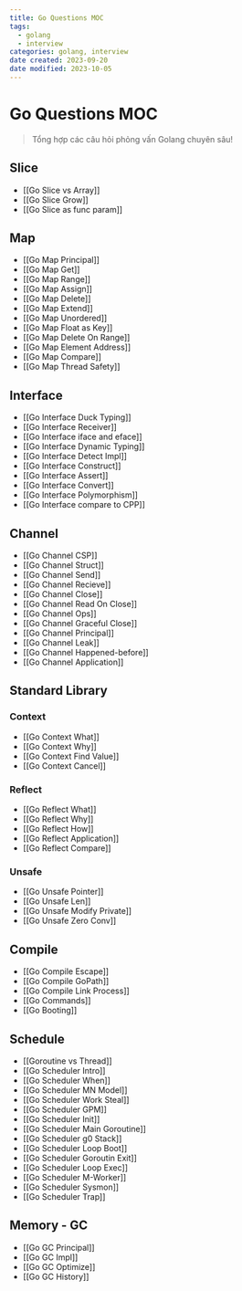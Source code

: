 ```yaml
---
title: Go Questions MOC
tags:
  - golang
  - interview
categories: golang, interview
date created: 2023-09-20
date modified: 2023-10-05
---
```


# Go Questions MOC

> Tổng hợp các câu hỏi phỏng vấn Golang chuyên sâu!

## Slice

- [[Go Slice vs Array]]
- [[Go Slice Grow]]
- [[Go Slice as func param]]

## Map

- [[Go Map Principal]]
- [[Go Map Get]]
- [[Go Map Range]]
- [[Go Map Assign]]
- [[Go Map Delete]]
- [[Go Map Extend]]
- [[Go Map Unordered]]
- [[Go Map Float as Key]]
- [[Go Map Delete On Range]]
- [[Go Map Element Address]]
- [[Go Map Compare]]
- [[Go Map Thread Safety]]

## Interface

- [[Go Interface Duck Typing]]
- [[Go Interface Receiver]]
- [[Go Interface iface and eface]]
- [[Go Interface Dynamic Typing]]
- [[Go Interface Detect Impl]]
- [[Go Interface Construct]]
- [[Go Interface Assert]]
- [[Go Interface Convert]]
- [[Go Interface Polymorphism]]
- [[Go Interface compare to CPP]]

## Channel

- [[Go Channel CSP]]
- [[Go Channel Struct]]
- [[Go Channel Send]]
- [[Go Channel Recieve]]
- [[Go Channel Close]]
- [[Go Channel Read On Close]]
- [[Go Channel Ops]]
- [[Go Channel Graceful Close]]
- [[Go Channel Principal]]
- [[Go Channel Leak]]
- [[Go Channel Happened-before]]
- [[Go Channel Application]]

## Standard Library

### Context

- [[Go Context What]]
- [[Go Context Why]]
- [[Go Context Find Value]]
- [[Go Context Cancel]]

### Reflect

- [[Go Reflect What]]
- [[Go Reflect Why]]
- [[Go Reflect How]]
- [[Go Reflect Application]]
- [[Go Reflect Compare]]

### Unsafe

- [[Go Unsafe Pointer]]
- [[Go Unsafe Len]]
- [[Go Unsafe Modify Private]]
- [[Go Unsafe Zero Conv]]

## Compile

- [[Go Compile Escape]]
- [[Go Compile GoPath]]
- [[Go Compile Link Process]]
- [[Go Commands]]
- [[Go Booting]]

## Schedule

- [[Goroutine vs Thread]]
- [[Go Scheduler Intro]]
- [[Go Scheduler When]]
- [[Go Scheduler MN Model]]
- [[Go Scheduler Work Steal]]
- [[Go Scheduler GPM]]
- [[Go Scheduler Init]]
- [[Go Scheduler Main Goroutine]]
- [[Go Scheduler g0 Stack]]
- [[Go Scheduler Loop Boot]]
- [[Go Scheduler Goroutin Exit]]
- [[Go Scheduler Loop Exec]]
- [[Go Scheduler M-Worker]]
- [[Go Scheduler Sysmon]]
- [[Go Scheduler Trap]]

## Memory - GC

- [[Go GC Principal]]
- [[Go GC Impl]]
- [[Go GC Optimize]]
- [[Go GC History]]
